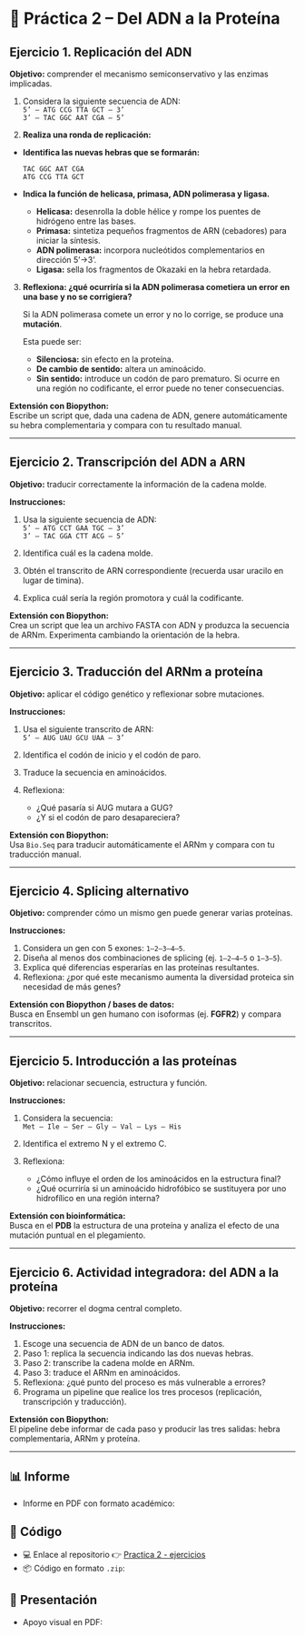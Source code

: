 # 🧬 Práctica 2 – Del ADN a la Proteína  

## Ejercicio 1. Replicación del ADN  
**Objetivo:** comprender el mecanismo semiconservativo y las enzimas implicadas.  

1. Considera la siguiente secuencia de ADN:  
   `5’ – ATG CCG TTA GCT – 3’`  
   `3’ – TAC GGC AAT CGA – 5’`  

2. **Realiza una ronda de replicación:**

- **Identifica las nuevas hebras que se formarán:**  

  ```
  TAC GGC AAT CGA
  ATG CCG TTA GCT
  ```

- **Indica la función de helicasa, primasa, ADN polimerasa y ligasa.**  

  - **Helicasa:** desenrolla la doble hélice y rompe los puentes de hidrógeno entre las bases.  
  - **Primasa:** sintetiza pequeños fragmentos de ARN (cebadores) para iniciar la síntesis.  
  - **ADN polimerasa:** incorpora nucleótidos complementarios en dirección 5’→3’.  
  - **Ligasa:** sella los fragmentos de Okazaki en la hebra retardada.  

3. **Reflexiona: ¿qué ocurriría si la ADN polimerasa cometiera un error en una base y no se corrigiera?**  

   Si la ADN polimerasa comete un error y no lo corrige, se produce una **mutación**.  

   Esta puede ser:  
   - **Silenciosa:** sin efecto en la proteína.  
   - **De cambio de sentido:** altera un aminoácido.  
   - **Sin sentido:** introduce un codón de paro prematuro.
   Si ocurre en una región no codificante, el error puede no tener consecuencias.


**Extensión con Biopython:**  
Escribe un script que, dada una cadena de ADN, genere automáticamente su hebra complementaria y compara con tu resultado manual.  

---

## Ejercicio 2. Transcripción del ADN a ARN  
**Objetivo:** traducir correctamente la información de la cadena molde.  

**Instrucciones:**  
1. Usa la siguiente secuencia de ADN:  
   `5’ – ATG CCT GAA TGC – 3’`  
   `3’ – TAC GGA CTT ACG – 5’`  

2. Identifica cuál es la cadena molde.  
3. Obtén el transcrito de ARN correspondiente (recuerda usar uracilo en lugar de timina).  
4. Explica cuál sería la región promotora y cuál la codificante.  

**Extensión con Biopython:**  
Crea un script que lea un archivo FASTA con ADN y produzca la secuencia de ARNm. Experimenta cambiando la orientación de la hebra.  

---

## Ejercicio 3. Traducción del ARNm a proteína  
**Objetivo:** aplicar el código genético y reflexionar sobre mutaciones.  

**Instrucciones:**  
1. Usa el siguiente transcrito de ARN:  
   `5’ – AUG UAU GCU UAA – 3’`  

2. Identifica el codón de inicio y el codón de paro.  
3. Traduce la secuencia en aminoácidos.  
4. Reflexiona:  
   - ¿Qué pasaría si AUG mutara a GUG?  
   - ¿Y si el codón de paro desapareciera?  

**Extensión con Biopython:**  
Usa `Bio.Seq` para traducir automáticamente el ARNm y compara con tu traducción manual.  

---

## Ejercicio 4. Splicing alternativo  
**Objetivo:** comprender cómo un mismo gen puede generar varias proteínas.  

**Instrucciones:**  
1. Considera un gen con 5 exones: `1–2–3–4–5`.  
2. Diseña al menos dos combinaciones de splicing (ej. `1–2–4–5` o `1–3–5`).  
3. Explica qué diferencias esperarías en las proteínas resultantes.  
4. Reflexiona: ¿por qué este mecanismo aumenta la diversidad proteica sin necesidad de más genes?  

**Extensión con Biopython / bases de datos:**  
Busca en Ensembl un gen humano con isoformas (ej. **FGFR2**) y compara transcritos.  

---

## Ejercicio 5. Introducción a las proteínas  
**Objetivo:** relacionar secuencia, estructura y función.  

**Instrucciones:**  
1. Considera la secuencia:  
   `Met – Ile – Ser – Gly – Val – Lys – His`  

2. Identifica el extremo N y el extremo C.  
3. Reflexiona:  
   - ¿Cómo influye el orden de los aminoácidos en la estructura final?  
   - ¿Qué ocurriría si un aminoácido hidrofóbico se sustituyera por uno hidrofílico en una región interna?  

**Extensión con bioinformática:**  
Busca en el **PDB** la estructura de una proteína y analiza el efecto de una mutación puntual en el plegamiento.  

---

## Ejercicio 6. Actividad integradora: del ADN a la proteína  
**Objetivo:** recorrer el dogma central completo.  

**Instrucciones:**  
1. Escoge una secuencia de ADN de un banco de datos.  
2. Paso 1: replica la secuencia indicando las dos nuevas hebras.  
3. Paso 2: transcribe la cadena molde en ARNm.  
4. Paso 3: traduce el ARNm en aminoácidos.  
5. Reflexiona: ¿qué punto del proceso es más vulnerable a errores?  
6. Programa un pipeline que realice los tres procesos (replicación, transcripción y traducción).  

**Extensión con Biopython:**  
El pipeline debe informar de cada paso y producir las tres salidas: hebra complementaria, ARNm y proteína.  

---

## 📊 Informe
- Informe en PDF con formato académico:


## 📌 Código  

- 💻 Enlace al repositorio 👉 [Practica 2 - ejercicios](https://github.com/giselabcruz/pa_2_bio)  
- 📦 Código en formato `.zip`: 

## 📌 Presentación
- Apoyo visual en PDF: 

